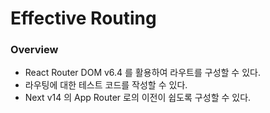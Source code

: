# Effective Routing

### Overview

- React Router DOM v6.4 를 활용하여 라우트를 구성할 수 있다.
- 라우팅에 대한 테스트 코드를 작성할 수 있다.
- Next v14 의 App Router 로의 이전이 쉽도록 구성할 수 있다.
